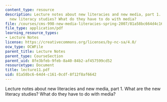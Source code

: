 ```yaml
---
content_type: resource
description: Lecture notes about new literacies and new media, part 1. What are the
  new literacy studies? What do they have to do with media?
file: /courses/cms-998-new-media-literacies-spring-2007/81a58bc664d4c1610cdf8f12f8af6642_lecture11.pdf
file_type: application/pdf
learning_resource_types:
- Lecture Notes
license: https://creativecommons.org/licenses/by-nc-sa/4.0/
ocw_type: OCWFile
parent_title: Lecture Notes
parent_type: CourseSection
parent_uid: 8fe3bfeb-9feb-8a40-84b2-af457599cd52
resourcetype: Document
title: lecture11.pdf
uid: 81a58bc6-64d4-c161-0cdf-8f12f8af6642
---
```

Lecture notes about new literacies and new media, part 1. What are the new literacy studies? What do they have to do with media?
